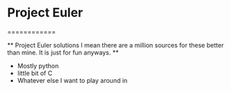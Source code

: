 # Project Euler
============

** Project Euler solutions I mean there are a million sources for these better than mine. It is just for fun anyways. **

* Mostly python
* little bit of C
* Whatever else I want to play around in 
